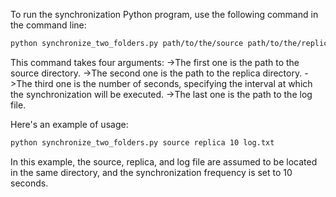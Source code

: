 To run the synchronization Python program, use the following command in the command line:

```bash
python synchronize_two_folders.py path/to/the/source path/to/the/replica 10 path/to/the/log
```
This command takes four arguments:
->The first one is the path to the source directory.
->The second one is the path to the replica directory.
->The third one is the number of seconds, specifying the interval at which the synchronization will be executed.
->The last one is the path to the log file.

Here's an example of usage:
```bash
python synchronize_two_folders.py source replica 10 log.txt
```
In this example, the source, replica, and log file are assumed to be located in the same directory, 
and the synchronization frequency is set to 10 seconds.
